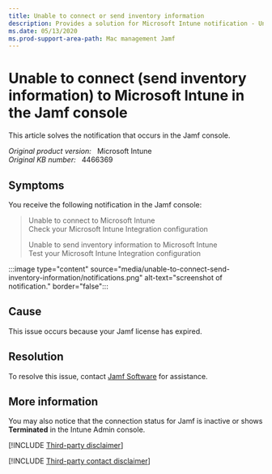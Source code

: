 ```yaml
---
title: Unable to connect or send inventory information
description: Provides a solution for Microsoft Intune notification - Unable to connect to Microsoft Intune. Check your Microsoft Intune Integration configuration in the Jamf console.
ms.date: 05/13/2020
ms.prod-support-area-path: Mac management Jamf
---
```

# Unable to connect (send inventory information) to Microsoft Intune in the Jamf console

This article solves the notification that occurs in the Jamf console.

_Original product version:_ &nbsp; Microsoft Intune  
_Original KB number:_ &nbsp; 4466369

## Symptoms

You receive the following notification in the Jamf console:

> Unable to connect to Microsoft Intune  
> Check your Microsoft Intune Integration configuration
>
> Unable to send inventory information to Microsoft Intune  
> Test your Microsoft Intune Integration configuration

:::image type="content" source="media/unable-to-connect-send-inventory-information/notifications.png" alt-text="screenshot of notification." border="false":::

## Cause

This issue occurs because your Jamf license has expired.

## Resolution

To resolve this issue, contact [Jamf Software](https://www.jamf.com/) for assistance.

## More information

You may also notice that the connection status for Jamf is inactive or shows **Terminated** in the Intune Admin console.

[!INCLUDE [Third-party disclaimer](../../includes/third-party-disclaimer.md)]

[!INCLUDE [Third-party contact disclaimer](../../includes/third-party-contact-disclaimer.md)]
